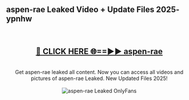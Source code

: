 <h2>aspen-rae Leaked Video + Update Files 2025- ypnhw</h2>
<br>
<div align="center">
<h2><a href="https://libra.edu.pl?aspen-rae" rel="nofollow">🔴 CLICK HERE 🌐==►► aspen-rae</a></h2>
<br>
Get aspen-rae leaked all content. Now you can access all videos and pictures of aspen-rae Leaked. New Updated Files 2025!
<br>
<br>
<a href="https://libra.edu.pl?aspen-rae" rel="nofollow" data-target="animated-image.originalLink"><img src="https://i.ibb.co.com/WyWwxjT/player-gif2.gif" alt="aspen-rae Leaked OnlyFans" style="max-width: 100%; display: inline-block;" data-target="animated-image.originalImage"></a>
</div>
<br>
